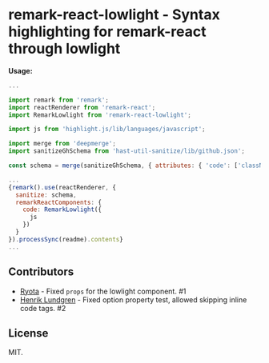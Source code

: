 # remark-react-lowlight - Syntax highlighting for remark-react through lowlight

**Usage:**

```javascript
...

import remark from 'remark';
import reactRenderer from 'remark-react';
import RemarkLowlight from 'remark-react-lowlight';

import js from 'highlight.js/lib/languages/javascript';

import merge from 'deepmerge';
import sanitizeGhSchema from 'hast-util-sanitize/lib/github.json';

const schema = merge(sanitizeGhSchema, { attributes: { 'code': ['className'] } });

...
{remark().use(reactRenderer, {
  sanitize: schema,
  remarkReactComponents: {
    code: RemarkLowlight({
      js
    })
  }
}).processSync(readme).contents}
...
```

## Contributors

* [Ryota](https://github.com/rkaneko) - Fixed `props` for the lowlight component. #1
* [Henrik Lundgren](https://github.com/henriklundgren) - Fixed option property test, allowed skipping inline code tags. #2

## License

MIT.
